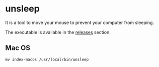 # unsleep

It is a tool to move your mouse to prevent your computer from sleeping.

The executable is available in the [releases](https://github.com/maxgfr/unsleep/releases) section.

## Mac OS

```
mv index-macos /usr/local/bin/unsleep
```
